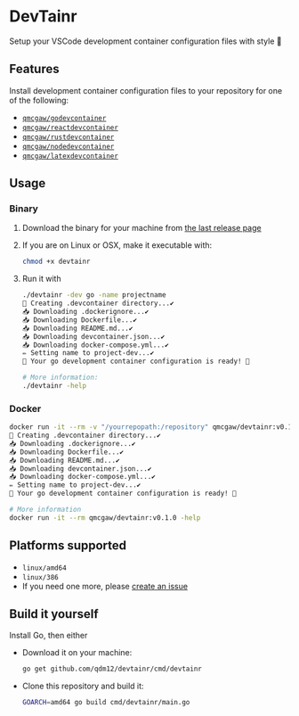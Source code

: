 # DevTainr

Setup your VSCode development container configuration files with style 🦗

## Features

Install development container configuration files to your repository for one of the following:

- [`qmcgaw/godevcontainer`](https://github.com/qdm12/godevcontainer)
- [`qmcgaw/reactdevcontainer`](https://github.com/qdm12/reactdevcontainer)
- [`qmcgaw/rustdevcontainer`](https://github.com/qdm12/rustdevcontainer)
- [`qmcgaw/nodedevcontainer`](https://github.com/qdm12/nodedevcontainer)
- [`qmcgaw/latexdevcontainer`](https://github.com/qdm12/latexdevcontainer)

## Usage

### Binary

1. Download the binary for your machine from [the last release page](https://github.com/qdm12/devtainr/releases/latest)
1. If you are on Linux or OSX, make it executable with:

    ```sh
    chmod +x devtainr
    ```

1. Run it with

    ```sh
    ./devtainr -dev go -name projectname
    📁 Creating .devcontainer directory...✔️
    📥 Downloading .dockerignore...✔️
    📥 Downloading Dockerfile...✔️
    📥 Downloading README.md...✔️
    📥 Downloading devcontainer.json...✔️
    📥 Downloading docker-compose.yml...✔️
    ✏️ Setting name to project-dev...✔️
    🦾 Your go development container configuration is ready! 🚀

    # More information:
    ./devtainr -help
    ```

### Docker

```sh
docker run -it --rm -v "/yourrepopath:/repository" qmcgaw/devtainr:v0.1.0 -dev go -path /repository -name projectname
📁 Creating .devcontainer directory...✔️
📥 Downloading .dockerignore...✔️
📥 Downloading Dockerfile...✔️
📥 Downloading README.md...✔️
📥 Downloading devcontainer.json...✔️
📥 Downloading docker-compose.yml...✔️
✏️ Setting name to project-dev...✔️
🦾 Your go development container configuration is ready! 🚀

# More information
docker run -it --rm qmcgaw/devtainr:v0.1.0 -help
```

## Platforms supported

- `linux/amd64`
- `linux/386`
- If you need one more, please [create an issue](https://github.com/qdm12/devtainr/issues/new)

## Build it yourself

Install Go, then either

- Download it on your machine:

  ```sh
  go get github.com/qdm12/devtainr/cmd/devtainr
  ```

- Clone this repository and build it:

  ```sh
  GOARCH=amd64 go build cmd/devtainr/main.go
  ```
